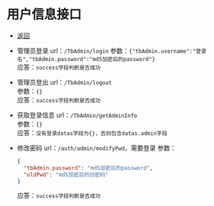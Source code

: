 # 用户信息接口

- [返回](README.md)

- 管理员登录 url：`/TbAdmin/login` 
  参数：`{"tbAdmin.username":"登录名","tbAdmin.password":"md5加密后的password"}`  
  应答：`success字段判断是否成功`  

- 管理员登出 url：`/TbAdmin/logout`  
  参数：`{}`  
  应答：`success字段判断是否成功`  

- 获取登录信息 url：`/TbAdmin/getAdminInfo`  
  参数：`{}`  
  应答：`没有登录datas字段为{}，否则包含datas.admin字段`  

- 修改密码 url：`/auth/admin/modifyPwd`，需要登录
  参数：

  ```json
  {
    "tbAdmin.password": "md5加密后的password",
    "oldPwd": "md5加密后的旧密码"
  }
  ```

  应答：`success字段判断是否成功`
